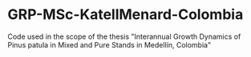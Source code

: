 # GRP-MSc-KatellMenard-Colombia
Code used in the scope of the thesis "Interannual Growth Dynamics of Pinus patula in Mixed and Pure Stands in Medellín, Colombia" 
